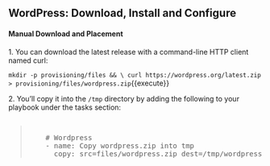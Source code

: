 ## WordPress: Download, Install and Configure

#### Manual Download and Placement

1\. You can download the latest release with a command-line HTTP client named curl:

`mkdir -p provisioning/files && \
curl https://wordpress.org/latest.zip > provisioning/files/wordpress.zip`{{execute}}

2\. You’ll copy it into the `/tmp` directory by adding the following to your playbook under the tasks section:

<pre class="file" data-filename="playbook.yml"><blockquote>
    # Wordpress
    - name: Copy wordpress.zip into tmp
      copy: src=files/wordpress.zip dest=/tmp/wordpress.zip
</blockquote></pre>
